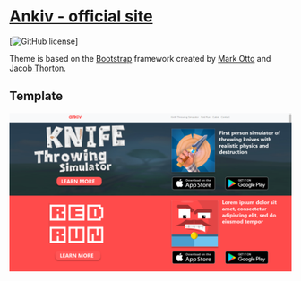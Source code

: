 # [Ankiv - official site](https://ankivapps.github.io/website/)

[![GitHub license](https://img.shields.io/badge/license-MIT-blue.svg)]

Theme is based on the [Bootstrap](http://getbootstrap.com/) framework created by [Mark Otto](https://twitter.com/mdo) and [Jacob Thorton](https://twitter.com/fat).

## Template

![Desktop template](img/template.png?raw=true "Optional Title")
